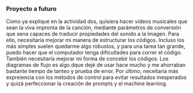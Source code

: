 ### Proyecto a futuro

Como ya expliqué en la actividad dos, quisiera hacer videos musicales que sean la viva impronta de la canción, mediante parámetros de conversión que sena capaces de traducir propiedades del sonido a la imagen. 
Para ello, necesitaría mejorar mi manera de estructurar los códigos. Incluso los más simples suelen quedarme algo robustos, y para una tarea tan grande, puedo hacer que el computador tenga dificultades para correr el código. 
También necesitaría mejorar mi forma de concebir los códigos. Los diagramas de flujo es algo dque dejé de usar hace mucho y me ahorraban bastante tiempo de tanteo y prueba de error. 
Por último, neceitaría más expreiencia con los métodos de control para evitar resultados inesperados y quizá perfeccionar la creación de prompts y el machine learning. 

